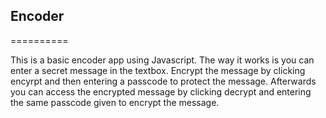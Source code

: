 ## Encoder
==========

This is a basic encoder app using Javascript.  The way it works is you can enter a secret message in the textbox.  Encrypt the message by clicking encyrpt and then entering a passcode to protect the message.  Afterwards you can access the encrypted message by clicking decrypt and entering the same passcode given to encrypt the message.
